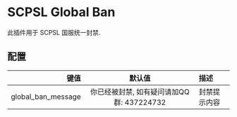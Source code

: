 # SCPSL Global Ban
此插件用于 SCPSL 国服统一封禁.

## 配置
键值 | 默认值 | 描述
--: | :--: | :--
global_ban_message | 你已经被封禁, 如有疑问请加QQ群: 437224732 | 封禁提示内容
